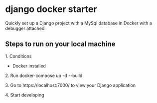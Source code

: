 # django docker starter

Quickly set up a Django project with a MySql database in Docker with a debugger attached <br>

<h2>Steps to run on your local machine</h2>
<p>1. Conditions </p>
<ul>
  <li>Docker installed</li>
</ul>
<p>2. Run docker-compose up -d --build</p>
<p>3. Go to https://localhost:7000/ to view your Django application</p>
<p>4. Start developing</p>



